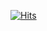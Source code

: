 [![Hits](https://hits.seeyoufarm.com/api/count/incr/badge.svg?url=https%3A%2F%2Fgithub.com%2Fcastilloglenn%2Fneko&count_bg=%23068BEB&title_bg=%23555555&icon=myspace.svg&icon_color=%23E7E7E7&title=Visits&edge_flat=false)](https://hits.seeyoufarm.com)

